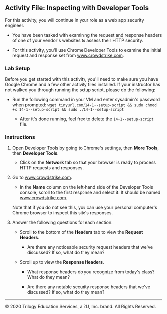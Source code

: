 ## Activity File: Inspecting with Developer Tools

For this activity, you will continue in your role as a web app security engineer.

- You have been tasked with examining the request and response headers of one of your vendor's websites to assess their HTTP security.

- For this activity, you'll use Chrome Developer Tools to examine the initial request and response set from www.crowdstrike.com.

### Lab Setup

Before you get started with this activity, you'll need to make sure you have Google Chrome and a few other activity files installed. If your instructor has not walked you through running the setup script, please do the following:

- Run the following command in your VM and enter sysadmin's password when prompted: `wget tinyurl.com/14-1--setup-script && sudo chmod +x 14-1--setup-script && sudo ./14-1--setup-script`

    - After it's done running, feel free to delete the `14-1--setup-script` file.

### Instructions

1. Open Developer Tools by going to Chrome's settings, then **More Tools**, then **Developer Tools**.

    - Click on the **Network** tab so that your browser is ready to process HTTP requests and responses.

2. Go to www.crowdstrike.com.

    - In the **Name** column on the left-hand side of the Developer Tools console, scroll to the first response and select it. It should be named www.crowdstrike.com.

    Note that if you do not see this, you can use your personal computer's Chrome browser to inspect this site's responses.

3. Answer the following questions for each section:

    - Scroll to the bottom of the **Headers** tab to view the **Request Headers**.

        - Are there any noticeable security request headers that we've discussed? If so, what do they mean?

    - Scroll up to view the **Response Headers**.

        - What response headers do you recognize from today's class? What do they mean? 

        - Are there any notable security response headers that we've discussed? If so, what do they mean? 

---
© 2020 Trilogy Education Services, a 2U, Inc. brand. All Rights Reserved. 
